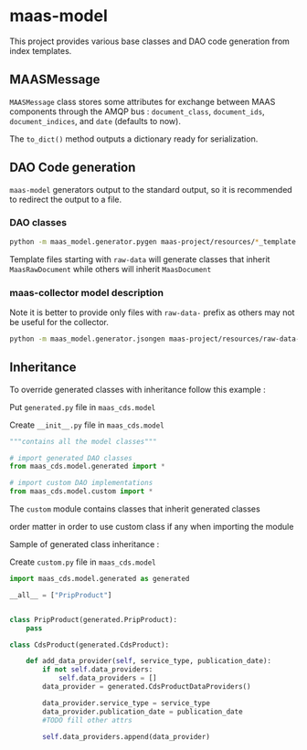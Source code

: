 # maas-model

This project provides various base classes and DAO code generation from index templates.

## MAASMessage

`MAASMessage` class stores some attributes for exchange between MAAS components through the AMQP bus : `document_class`, `document_ids`, `document_indices`, and `date` (defaults to now).

The `to_dict()` method outputs a dictionary ready for serialization.

## DAO Code generation

`maas-model` generators output to the standard output, so it is recommended to redirect the output to a file.

### DAO classes

```bash
python -m maas_model.generator.pygen maas-project/resources/*_template.json > maas-project/src/maas_project/model/generated.py
```

Template files starting with `raw-data` will generate classes that inherit `MaasRawDocument` while others will inherit `MaasDocument`

### maas-collector model description

Note it is better to provide only files with `raw-data-` prefix as others may not be useful for the collector.

```bash
python -m maas_model.generator.jsongen maas-project/resources/raw-data-*_template.json > maas-project/charts/collector/conf/maas-project-model.json
```

## Inheritance

To override generated classes with inheritance follow this example :

Put `generated.py` file in `maas_cds.model`

Create `__init__.py` file in `maas_cds.model`

```python
"""contains all the model classes"""

# import generated DAO classes
from maas_cds.model.generated import *

# import custom DAO implementations
from maas_cds.model.custom import *
```

The `custom` module contains classes that inherit generated classes

order matter in order to use custom class if any when importing the module

Sample of generated class inheritance :

Create `custom.py` file in `maas_cds.model`

```python
import maas_cds.model.generated as generated

__all__ = ["PripProduct"]


class PripProduct(generated.PripProduct):
    pass

class CdsProduct(generated.CdsProduct):

    def add_data_provider(self, service_type, publication_date):
        if not self.data_providers:
            self.data_providers = []
        data_provider = generated.CdsProductDataProviders()

        data_provider.service_type = service_type
        data_provider.publication_date = publication_date
        #TODO fill other attrs

        self.data_providers.append(data_provider)

```
